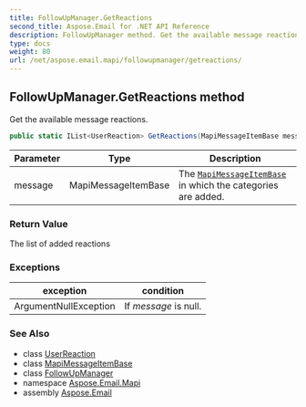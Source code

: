 ```yaml
---
title: FollowUpManager.GetReactions
second_title: Aspose.Email for .NET API Reference
description: FollowUpManager method. Get the available message reactions
type: docs
weight: 80
url: /net/aspose.email.mapi/followupmanager/getreactions/
---
```

## FollowUpManager.GetReactions method

Get the available message reactions.

```csharp
public static IList<UserReaction> GetReactions(MapiMessageItemBase message)
```

| Parameter | Type | Description |
| --- | --- | --- |
| message | MapiMessageItemBase | The [`MapiMessageItemBase`](../../mapimessageitembase/) in which the categories are added. |

### Return Value

The list of added reactions

### Exceptions

| exception | condition |
| --- | --- |
| ArgumentNullException | If *message* is null. |

### See Also

* class [UserReaction](../../userreaction/)
* class [MapiMessageItemBase](../../mapimessageitembase/)
* class [FollowUpManager](../)
* namespace [Aspose.Email.Mapi](../../followupmanager/)
* assembly [Aspose.Email](../../../)


